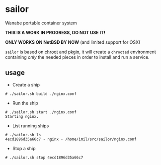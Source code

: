 # sailor

Wanabe portable container system

**THIS IS A WORK IN PROGRESS, DO NOT USE IT!**

**ONLY WORKS ON NetBSD BY NOW** (and limited support for OSX)

`sailor` is based on [chroot][0] and [pkgin][1], it will create a `chrooted`
environment containing _only_ the needed pieces in order to install and run a
service.

## usage

* Create a ship

```
# ./sailor.sh build ./nginx.conf
```

* Run the ship

```
# ./sailor.sh start ./nginx.conf
Starting nginx.
```

* List running ships

```
# ./sailor.sh ls
4ecd1896d35a66c7 - nginx - /home/imil/src/sailor/nginx.conf
```

* Stop a ship

```
# ./sailor.sh stop 4ecd1896d35a66c7
```

[0]: https://en.wikipedia.org/wiki/Chroot
[1]: http://pkgin.net
